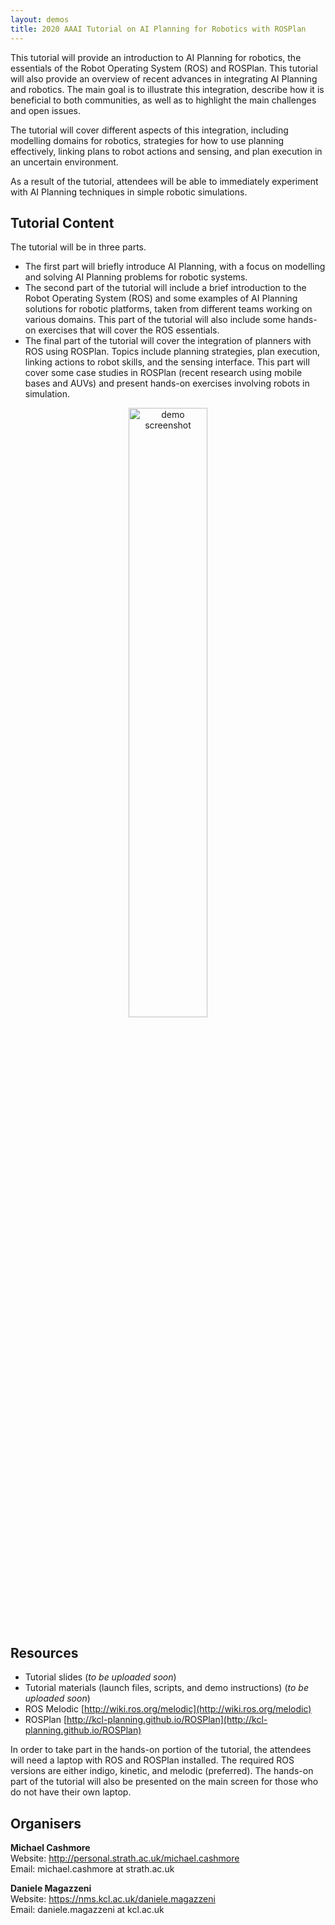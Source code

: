 ```yaml
---
layout: demos
title: 2020 AAAI Tutorial on AI Planning for Robotics with ROSPlan
---
```

						
This tutorial will provide an introduction to AI Planning for robotics, the essentials of the Robot Operating System (ROS) and ROSPlan. This tutorial will also provide an overview of recent advances in integrating AI Planning and robotics. The main goal is to illustrate this integration, describe how it is beneficial to both communities, as well as to highlight the main challenges and open issues.

The tutorial will cover different aspects of this integration, including modelling domains for robotics, strategies for how to use planning effectively, linking plans to robot actions and sensing, and plan execution in an uncertain environment. 

As a result of the tutorial, attendees will be able to immediately experiment with AI Planning techniques in simple robotic simulations.

## Tutorial Content

The tutorial will be in three parts.

- The first part will briefly introduce AI Planning, with a focus on modelling and solving AI Planning problems for robotic systems.
- The second part of the tutorial will include a brief introduction to the Robot Operating System (ROS) and some examples of AI Planning solutions for robotic platforms, taken from different teams working on various domains. This part of the tutorial will also include some hands-on exercises that will cover the ROS essentials.
- The final part of the tutorial will cover the integration of planners with ROS using ROSPlan. Topics include planning strategies, plan execution, linking actions to robot skills, and the sensing interface. This part will cover some case studies in ROSPlan (recent research using mobile bases and AUVs) and present hands-on exercises involving robots in simulation.

<center><img alt="demo screenshot" src="http://github.com/m312z/rosplan_demos/blob/master/rosplan_stage_demo/stage_demo.png" width="50%"></center>

## Resources
			
- Tutorial slides (*to be uploaded soon*)
- Tutorial materials (launch files, scripts, and demo instructions) (*to be uploaded soon*)
- ROS Melodic [http://wiki.ros.org/melodic](http://wiki.ros.org/melodic)
- ROSPlan [http://kcl-planning.github.io/ROSPlan](http://kcl-planning.github.io/ROSPlan)

In order to take part in the hands-on portion of the tutorial, the attendees will need a laptop with ROS and ROSPlan installed. The required ROS versions are either indigo, kinetic, and melodic (preferred). The hands-on part of the tutorial will also be presented on the main screen for those who do not have their own laptop.
			
## Organisers
			
**Michael Cashmore**  
Website: <a href="http://personal.strath.ac.uk/michael.cashmore/">http://personal.strath.ac.uk/michael.cashmore</a>  
Email: michael.cashmore at strath.ac.uk

**Daniele Magazzeni**  
Website: <a href="https://nms.kcl.ac.uk/daniele.magazzeni">https://nms.kcl.ac.uk/daniele.magazzeni</a>  
Email: daniele.magazzeni at kcl.ac.uk
